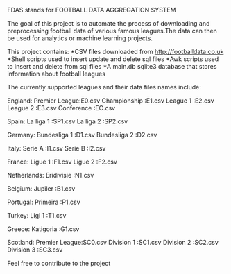 FDAS stands for FOOTBALL DATA AGGREGATION SYSTEM

The goal of this project is to automate the process of downloading and preprocessing football data of various famous leagues.The data can then be used for analytics or machine learning projects.

This project contains:
*CSV files downloaded from http://footballdata.co.uk
*Shell scripts used to insert update and delete sql files
*Awk scripts used to insert and delete from sql files
*A main.db sqlite3 database that stores information about football leagues

The currently supported leagues and their data files names include:

England: 
Premier League:E0.csv
Championship  :E1.csv
League 1      :E2.csv
League 2      :E3.csv
Conference    :EC.csv

Spain:
La liga 1     :SP1.csv
La liga 2     :SP2.csv

Germany:
Bundesliga 1  :D1.csv
Bundesliga 2  :D2.csv

Italy:
Serie A       :I1.csv
Serie B       :I2.csv

France:
Ligue 1       :F1.csv
Ligue 2       :F2.csv

Netherlands:
Eridivisie    :N1.csv

Belgium:
Jupiler       :B1.csv

Portugal:
Primeira      :P1.csv

Turkey:
Ligi 1        :T1.csv

Greece:
Katigoria     :G1.csv

Scotland:
Premier League:SC0.csv
Division 1    :SC1.csv
Division 2    :SC2.csv
Division 3    :SC3.csv

Feel free to contribute to the project



